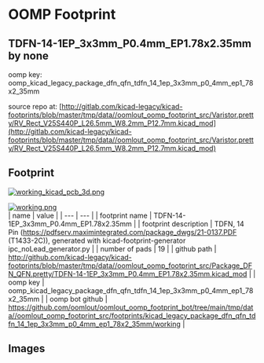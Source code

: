 # OOMP Footprint  
## TDFN-14-1EP_3x3mm_P0.4mm_EP1.78x2.35mm  by none  
  
oomp key: oomp_kicad_legacy_package_dfn_qfn_tdfn_14_1ep_3x3mm_p0_4mm_ep1_78x2_35mm  
  
source repo at: [http://gitlab.com/kicad-legacy/kicad-footprints/blob/master/tmp/data//oomlout_oomp_footprint_src/Varistor.pretty/RV_Rect_V25S440P_L26.5mm_W8.2mm_P12.7mm.kicad_mod](http://gitlab.com/kicad-legacy/kicad-footprints/blob/master/tmp/data//oomlout_oomp_footprint_src/Varistor.pretty/RV_Rect_V25S440P_L26.5mm_W8.2mm_P12.7mm.kicad_mod)  
## Footprint  
  
[![working_kicad_pcb_3d.png](working_kicad_pcb_3d_600.png)](working_kicad_pcb_3d.png)  
  
[![working.png](working_600.png)](working.png)  
| name | value | 
| --- | --- | 
| footprint name | TDFN-14-1EP_3x3mm_P0.4mm_EP1.78x2.35mm | 
| footprint description | TDFN, 14 Pin (https://pdfserv.maximintegrated.com/package_dwgs/21-0137.PDF (T1433-2C)), generated with kicad-footprint-generator ipc_noLead_generator.py | 
| number of pads | 19 | 
| github path | http://github.com/kicad-legacy/kicad-footprints/blob/master/tmp/data//oomlout_oomp_footprint_src/Package_DFN_QFN.pretty/TDFN-14-1EP_3x3mm_P0.4mm_EP1.78x2.35mm.kicad_mod | 
| oomp key | oomp_kicad_legacy_package_dfn_qfn_tdfn_14_1ep_3x3mm_p0_4mm_ep1_78x2_35mm | 
| oomp bot github | https://github.com/oomlout/oomlout_oomp_footprint_bot/tree/main/tmp/data//oomlout_oomp_footprint_src/footprints/kicad_legacy_package_dfn_qfn_tdfn_14_1ep_3x3mm_p0_4mm_ep1_78x2_35mm/working | 
## Images  
